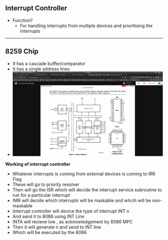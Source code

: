 ## Interrupt Controller
- Function?
  - For handling interrupts from multiple devices and prioritising the interrupts
---------
8259 Chip
---------
- It has a cascade buffer/comparator
- It has a single address lines
- ![8259](8259.jpg)

**Working of interrupt controller**
- Whatever interrupts is coming from external devices is coming to IRR Flag
- These will go to priority resolver
- Then will go the ISR which will decide the interrupt service subroutine to
run for a particular interrupt
- IMR will decide which interrupts will be maskable and whcih will be
non-maskable
- Interrupt controller will device the type of interrupt INT n
- And send it to 8086 using INT Line
- INTA will recieve low , as acknowledgement by 8086 MPC
- Then it will generate n and send to INT line
- Which will be executed by the 8086
